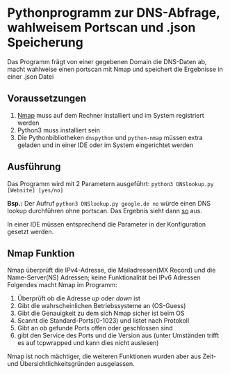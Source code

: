 # Pythonprogramm zur DNS-Abfrage, wahlweisem Portscan und .json Speicherung

Das Programm frägt von einer gegebenen Domain die DNS-Daten ab, macht wahlweise einen portscan mit Nmap und speichert die Ergebnisse in einer .json Datei

## Voraussetzungen

1. [Nmap](https://nmap.org/) muss auf dem Rechner installiert und im System registriert werden
2. Python3 muss installiert sein
3. Die Pythonbibliotheken `dnspython` und `python-nmap` müssen extra geladen und in einer IDE oder im System eingerichtet werden

## Ausführung

Das Programm wird mit 2 Parametern ausgeführt:
`python3 DNSlookup.py [Website] [yes/no]`

**Bsp.:** Der Aufruf `python3 DNSlookup.py google.de no` würde einen DNS lookup durchführen ohne portscan.
Das Ergebnis sieht dann [so](https://github.com/alexanderKalb/dns_portscan_json_python/blob/master/Beispiel.json) aus.

In einer IDE müssen entsprechend die Parameter in der Konfiguration gesetzt werden.

## Nmap Funktion

Nmap überprüft die IPv4-Adresse, die Mailadressen(MX Record) und die Name-Server(NS) Adressen; keine Funktionalität bei IPv6 Adressen
Folgendes macht Nmap im Programm:

1. Überprüft ob die Adresse *up* oder *down* ist
2. Gibt die wahrscheinlichen Betriebssysteme an (OS-Guess)
3. Gibt die Genauigkeit zu dem sich Nmap sicher ist beim OS
4. Scannt die Standard-Ports(0-1023) und listet nach Protokoll
5. Gibt an ob gefunde Ports offen oder geschlossen sind
6. gibt den Service des Ports und die Version aus (unter Umständen trifft es auf tcpwrapped und kann dies nicht auslesen)

Nmap ist noch mächtiger, die weiteren Funktionen wurden aber aus Zeit- und Übersichtlichkeitsgründen ausgelassen.
